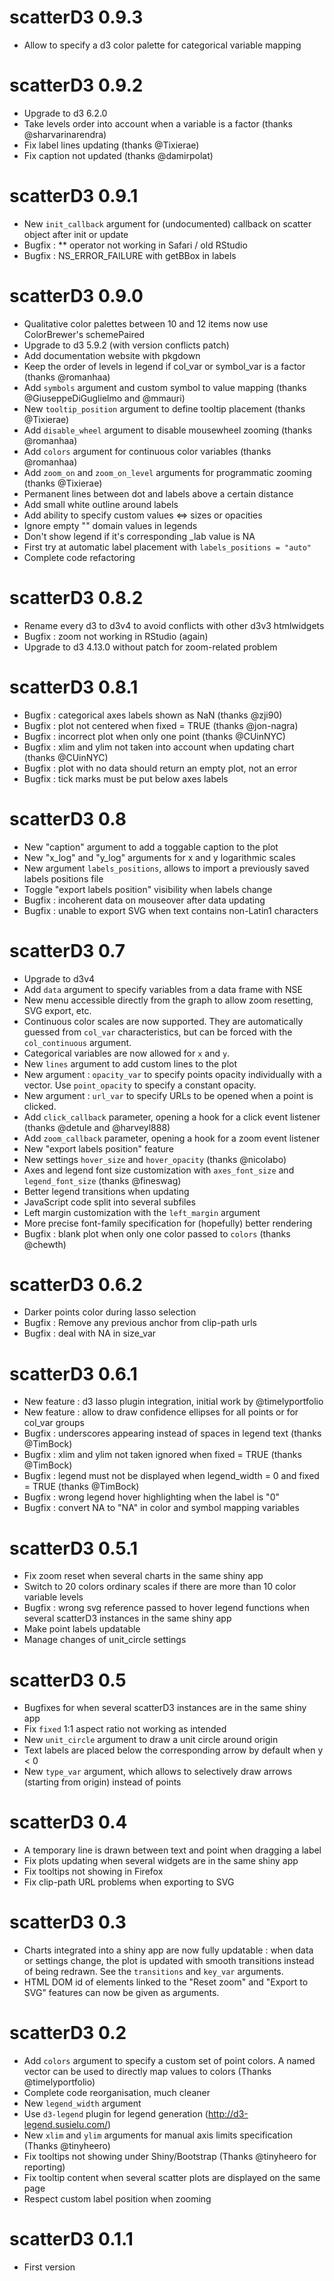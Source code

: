 # scatterD3 0.9.3

* Allow to specify a d3 color palette for categorical variable mapping


# scatterD3 0.9.2

* Upgrade to d3 6.2.0
* Take levels order into account when a variable is a factor (thanks @sharvarinarendra)
* Fix label lines updating (thanks @Tixierae)
* Fix caption not updated (thanks @damirpolat)

# scatterD3 0.9.1

* New `init_callback` argument for (undocumented) callback on scatter object after init or update
* Bugfix : ** operator not working in Safari / old RStudio
* Bugfix : NS_ERROR_FAILURE with getBBox in labels

# scatterD3 0.9.0

* Qualitative color palettes between 10 and 12 items now use ColorBrewer's schemePaired
* Upgrade to d3 5.9.2 (with version conflicts patch)
* Add documentation website with pkgdown
* Keep the order of levels in legend if col_var or symbol_var is a factor (thanks @romanhaa)
* Add `symbols` argument and custom symbol to value mapping (thanks @GiuseppeDiGuglielmo and @mmauri)
* New `tooltip_position` argument to define tooltip placement (thanks @Tixierae)
* Add `disable_wheel` argument to disable mousewheel zooming (thanks @romanhaa)
* Add `colors` argument for continuous color variables (thanks @romanhaa)
* Add `zoom_on` and `zoom_on_level` arguments for programmatic zooming (thanks @Tixierae)
* Permanent lines between dot and labels above a certain distance
* Add small white outline around labels
* Add ability to specify custom values <=> sizes or opacities
* Ignore empty "" domain values in legends
* Don't show legend if it's corresponding _lab value is NA
* First try at automatic label placement with `labels_positions = "auto"`
* Complete code refactoring


# scatterD3 0.8.2


* Rename every d3 to d3v4 to avoid conflicts with other d3v3 htmlwidgets
* Bugfix : zoom not working in RStudio (again)
* Upgrade to d3 4.13.0 without patch for zoom-related problem


# scatterD3 0.8.1


* Bugfix : categorical axes labels shown as NaN (thanks @zji90)
* Bugfix : plot not centered when fixed = TRUE (thanks @jon-nagra)
* Bugfix : incorrect plot when only one point (thanks @CUinNYC)
* Bugfix : xlim and ylim not taken into account when updating chart (thanks @CUinNYC)
* Bugfix : plot with no data should return an empty plot, not an error
* Bugfix : tick marks must be put below axes labels


# scatterD3 0.8

* New "caption" argument to add a toggable caption to the plot
* New "x_log" and "y_log" arguments for x and y logarithmic scales
* New argument `labels_positions`, allows to import a previously saved labels positions file
* Toggle "export labels position" visibility when labels change
* Bugfix : incoherent data on mouseover after data updating
* Bugfix : unable to export SVG when text contains non-Latin1 characters


# scatterD3 0.7

* Upgrade to d3v4
* Add `data` argument to specify variables from a data frame with NSE
* New menu accessible directly from the graph to allow zoom resetting, SVG export, etc.
* Continuous color scales are now supported. They are automatically guessed from `col_var` characteristics, but can be forced with the `col_continuous` argument.
* Categorical variables are now allowed for `x` and `y`.
* New `lines` argument to add custom lines to the plot
* New argument : `opacity_var` to specify points opacity individually with a vector. Use `point_opacity` to specify a constant opacity.
* New argument : `url_var` to specify URLs to be opened when a point is clicked.
* Add `click_callback` parameter, opening a hook for a click event listener (thanks @detule and @harveyl888)
* Add `zoom_callback` parameter, opening a hook for a zoom event listener
* New "export labels position" feature
* New settings `hover_size` and `hover_opacity` (thanks @nicolabo)
* Axes and legend font size customization with `axes_font_size` and `legend_font_size` (thanks @fineswag)
* Better legend transitions when updating
* JavaScript code split into several subfiles
* Left margin customization with the `left_margin` argument
* More precise font-family specification for (hopefully) better rendering
* Bugfix : blank plot when only one color passed to `colors` (thanks @chewth)


# scatterD3 0.6.2

* Darker points color during lasso selection
* Bugfix : Remove any previous anchor from clip-path urls
* Bugfix : deal with NA in size_var


# scatterD3 0.6.1

* New feature : d3 lasso plugin integration, initial work by @timelyportfolio
* New feature : allow to draw confidence ellipses for all points or for col_var groups
* Bugfix : underscores appearing instead of spaces in legend text (thanks @TimBock)
* Bugfix : xlim and ylim not taken ignored when fixed = TRUE (thanks @TimBock)
* Bugfix : legend must not be displayed when legend_width = 0 and fixed = TRUE (thanks @TimBock)
* Bugfix : wrong legend hover highlighting when the label is "0"
* Bugfix : convert NA to "NA" in color and symbol mapping variables


# scatterD3 0.5.1

* Fix zoom reset when several charts in the same shiny app
* Switch to 20 colors ordinary scales if there are more than 10 color variable levels
* Bugfix : wrong svg reference passed to hover legend functions when several scatterD3 instances in the same shiny app
* Make point labels updatable
* Manage changes of unit_circle settings


# scatterD3 0.5


* Bugfixes for when several scatterD3 instances are in the same shiny app
* Fix `fixed` 1:1 aspect ratio not working as intended
* New `unit_circle` argument to draw a unit circle around origin
* Text labels are placed below the corresponding arrow by default when y < 0
* New `type_var` argument, which allows to selectively draw arrows (starting from origin) instead of points


# scatterD3 0.4


* A temporary line is drawn between text and point when dragging a label
* Fix plots updating when several widgets are in the same shiny app
* Fix tooltips not showing in Firefox
* Fix clip-path URL problems when exporting to SVG


# scatterD3 0.3


* Charts integrated into a shiny app are now fully updatable : when data or settings change, the plot is updated with smooth transitions instead of being redrawn. See the `transitions` and `key_var` arguments.
* HTML DOM id of elements linked to the "Reset zoom" and "Export to SVG" features can now be given as arguments.


# scatterD3 0.2


* Add `colors` argument to specify a custom set of point colors. A named vector can be used to directly map values to colors (Thanks @timelyportfolio)
* Complete code reorganisation, much cleaner
* New `legend_width` argument
* Use `d3-legend` plugin for legend generation (http://d3-legend.susielu.com/)
* New `xlim` and `ylim` arguments for manual axis limits specification (Thanks @tinyheero)
* Fix tooltips not showing under Shiny/Bootstrap (Thanks @tinyheero for reporting)
* Fix tooltip content when several scatter plots are displayed on the same page
* Respect custom label position when zooming


# scatterD3 0.1.1

* First version
